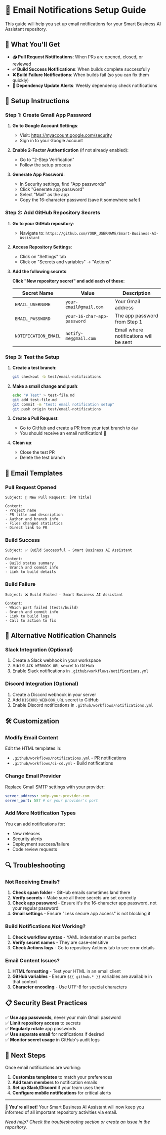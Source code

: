 # 📧 Email Notifications Setup Guide

This guide will help you set up email notifications for your Smart Business AI Assistant repository.

## 🎯 What You'll Get

- **📥 Pull Request Notifications**: When PRs are opened, closed, or reviewed
- **✅ Build Success Notifications**: When builds complete successfully
- **❌ Build Failure Notifications**: When builds fail (so you can fix them quickly)
- **🔄 Dependency Update Alerts**: Weekly dependency check notifications

## 🔧 Setup Instructions

### Step 1: Create Gmail App Password

1. **Go to Google Account Settings**:
   - Visit: https://myaccount.google.com/security
   - Sign in to your Google account

2. **Enable 2-Factor Authentication** (if not already enabled):
   - Go to "2-Step Verification"
   - Follow the setup process

3. **Generate App Password**:
   - In Security settings, find "App passwords"
   - Click "Generate app password"
   - Select "Mail" as the app
   - Copy the 16-character password (save it somewhere safe!)

### Step 2: Add GitHub Repository Secrets

1. **Go to your GitHub repository**:
   - Navigate to: `https://github.com/YOUR_USERNAME/Smart-Business-AI-Assistant`

2. **Access Repository Settings**:
   - Click on "Settings" tab
   - Click on "Secrets and variables" → "Actions"

3. **Add the following secrets**:

   **Click "New repository secret" and add each of these:**

   | Secret Name          | Value                       | Description                            |
   | -------------------- | --------------------------- | -------------------------------------- |
   | `EMAIL_USERNAME`     | `your-email@gmail.com`      | Your Gmail address                     |
   | `EMAIL_PASSWORD`     | `your-16-char-app-password` | The app password from Step 1           |
   | `NOTIFICATION_EMAIL` | `notify-me@gmail.com`       | Email where notifications will be sent |

### Step 3: Test the Setup

1. **Create a test branch**:

   ```bash
   git checkout -b test/email-notifications
   ```

2. **Make a small change and push**:

   ```bash
   echo "# Test" > test-file.md
   git add test-file.md
   git commit -m "test: email notification setup"
   git push origin test/email-notifications
   ```

3. **Create a Pull Request**:
   - Go to GitHub and create a PR from your test branch to `dev`
   - You should receive an email notification! 📧

4. **Clean up**:
   - Close the test PR
   - Delete the test branch

## 📧 Email Templates

### Pull Request Opened

```
Subject: 🚀 New Pull Request: [PR Title]

Content:
- Project name
- PR title and description
- Author and branch info
- Files changed statistics
- Direct link to PR
```

### Build Success

```
Subject: ✅ Build Successful - Smart Business AI Assistant

Content:
- Build status summary
- Branch and commit info
- Link to build details
```

### Build Failure

```
Subject: ❌ Build Failed - Smart Business AI Assistant

Content:
- Which part failed (tests/build)
- Branch and commit info
- Link to build logs
- Call to action to fix
```

## 🔧 Alternative Notification Channels

### Slack Integration (Optional)

1. Create a Slack webhook in your workspace
2. Add `SLACK_WEBHOOK_URL` secret to GitHub
3. Enable Slack notifications in `.github/workflows/notifications.yml`

### Discord Integration (Optional)

1. Create a Discord webhook in your server
2. Add `DISCORD_WEBHOOK_URL` secret to GitHub
3. Enable Discord notifications in `.github/workflows/notifications.yml`

## 🛠️ Customization

### Modify Email Content

Edit the HTML templates in:

- `.github/workflows/notifications.yml` - PR notifications
- `.github/workflows/ci-cd.yml` - Build notifications

### Change Email Provider

Replace Gmail SMTP settings with your provider:

```yaml
server_address: smtp.your-provider.com
server_port: 587 # or your provider's port
```

### Add More Notification Types

You can add notifications for:

- New releases
- Security alerts
- Deployment success/failure
- Code review requests

## 🔍 Troubleshooting

### Not Receiving Emails?

1. **Check spam folder** - GitHub emails sometimes land there
2. **Verify secrets** - Make sure all three secrets are set correctly
3. **Check app password** - Ensure it's the 16-character app password, not your regular password
4. **Gmail settings** - Ensure "Less secure app access" is not blocking it

### Build Notifications Not Working?

1. **Check workflow syntax** - YAML indentation must be perfect
2. **Verify secret names** - They are case-sensitive
3. **Check Actions logs** - Go to repository Actions tab to see error details

### Email Content Issues?

1. **HTML formatting** - Test your HTML in an email client
2. **GitHub variables** - Ensure `${{ github.* }}` variables are available in that context
3. **Character encoding** - Use UTF-8 for special characters

## 📋 Security Best Practices

✅ **Use app passwords**, never your main Gmail password  
✅ **Limit repository access** to secrets  
✅ **Regularly rotate** app passwords  
✅ **Use separate email** for notifications if desired  
✅ **Monitor secret usage** in GitHub's audit logs

## 🎯 Next Steps

Once email notifications are working:

1. **Customize templates** to match your preferences
2. **Add team members** to notification emails
3. **Set up Slack/Discord** if your team uses them
4. **Configure mobile notifications** for critical alerts

---

**🎉 You're all set!** Your Smart Business AI Assistant will now keep you informed of all important repository activities via email.

_Need help? Check the troubleshooting section or create an issue in the repository._

